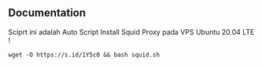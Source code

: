 ## Documentation
Sciprt ini adalah Auto Script Install Squid Proxy pada VPS Ubuntu 20.04 LTE !
```shell script
wget -O https://s.id/1Y5c0 && bash squid.sh
```
